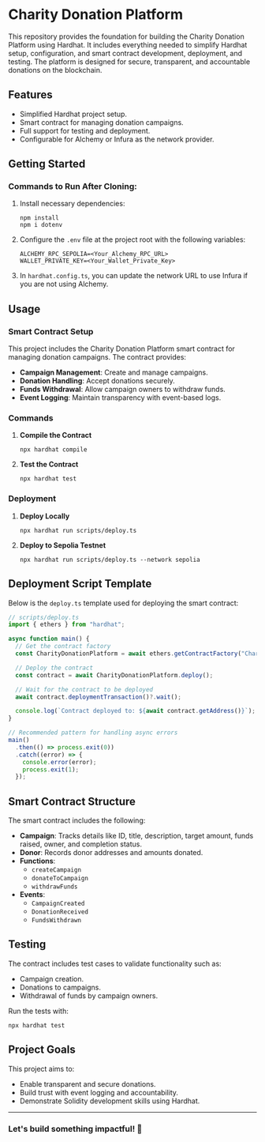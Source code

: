 # Charity Donation Platform

This repository provides the foundation for building the Charity Donation Platform using Hardhat. It includes everything needed to simplify Hardhat setup, configuration, and smart contract development, deployment, and testing. The platform is designed for secure, transparent, and accountable donations on the blockchain.

## Features
- Simplified Hardhat project setup.
- Smart contract for managing donation campaigns.
- Full support for testing and deployment.
- Configurable for Alchemy or Infura as the network provider.

## Getting Started
### Commands to Run After Cloning:

1. Install necessary dependencies:
   ```shell
   npm install
   npm i dotenv
   ```

2. Configure the `.env` file at the project root with the following variables:
   ```plaintext
   ALCHEMY_RPC_SEPOLIA=<Your_Alchemy_RPC_URL>
   WALLET_PRIVATE_KEY=<Your_Wallet_Private_Key>
   ```

3. In `hardhat.config.ts`, you can update the network URL to use Infura if you are not using Alchemy.

## Usage
### Smart Contract Setup
This project includes the Charity Donation Platform smart contract for managing donation campaigns. The contract provides:

- **Campaign Management**: Create and manage campaigns.
- **Donation Handling**: Accept donations securely.
- **Funds Withdrawal**: Allow campaign owners to withdraw funds.
- **Event Logging**: Maintain transparency with event-based logs.

### Commands

1. **Compile the Contract**
   ```shell
   npx hardhat compile
   ```

2. **Test the Contract**
   ```shell
   npx hardhat test
   ```

### Deployment
1. **Deploy Locally**
   ```shell
   npx hardhat run scripts/deploy.ts
   ```

2. **Deploy to Sepolia Testnet**
   ```shell
   npx hardhat run scripts/deploy.ts --network sepolia
   ```

## Deployment Script Template
Below is the `deploy.ts` template used for deploying the smart contract:

```typescript
// scripts/deploy.ts
import { ethers } from "hardhat";

async function main() {
  // Get the contract factory
  const CharityDonationPlatform = await ethers.getContractFactory("CharityDonationPlatform");

  // Deploy the contract
  const contract = await CharityDonationPlatform.deploy();

  // Wait for the contract to be deployed
  await contract.deploymentTransaction()?.wait();

  console.log(`Contract deployed to: ${await contract.getAddress()}`);
}

// Recommended pattern for handling async errors
main()
  .then(() => process.exit(0))
  .catch((error) => {
    console.error(error);
    process.exit(1);
  });
```

## Smart Contract Structure
The smart contract includes the following:

- **Campaign**: Tracks details like ID, title, description, target amount, funds raised, owner, and completion status.
- **Donor**: Records donor addresses and amounts donated.
- **Functions**:
  - `createCampaign`
  - `donateToCampaign`
  - `withdrawFunds`
- **Events**:
  - `CampaignCreated`
  - `DonationReceived`
  - `FundsWithdrawn`

## Testing
The contract includes test cases to validate functionality such as:

- Campaign creation.
- Donations to campaigns.
- Withdrawal of funds by campaign owners.

Run the tests with:
```shell
npx hardhat test
```

## Project Goals
This project aims to:
- Enable transparent and secure donations.
- Build trust with event logging and accountability.
- Demonstrate Solidity development skills using Hardhat.

---

### Let's build something impactful! 🚀
